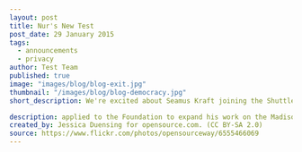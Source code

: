 ```yaml
---
layout: post
title: Nur's New Test
post_date: 29 January 2015
tags: 
  - announcements
  - privacy
author: Test Team
published: true
image: "images/blog/blog-exit.jpg"
thumbnail: "/images/blog/blog-democracy.jpg"
short_description: We're excited about Seamus Kraft joining the Shuttleworth Foundation Fellowship Programme in January 2015.

description: applied to the Foundation to expand his work on the Madison Project which aims to open up government by increasing transparency and citizen participation in policy-making. .
created_by: Jessica Duensing for opensource.com. (CC BY-SA 2.0)
source: https://www.flickr.com/photos/opensourceway/6555466069
---
```

